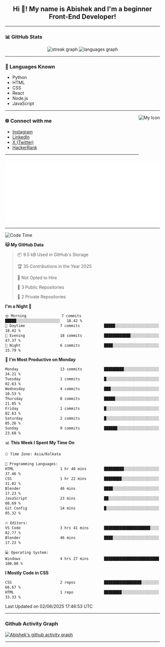 <h2 align="center">Hi 👋! My name is <b>Abishek</b> and I'm a beginner Front-End Developer!</h2>

---

### 📊 GitHub Stats

<div align="center">
  <img src="https://streak-stats.demolab.com?user=Abishek-Web-Co&locale=en&mode=daily&theme=dracula&hide_border=false&border_radius=5" height="150" alt="streak graph" />
  <img src="https://github-readme-stats.vercel.app/api/top-langs?username=Abishek-Web-Co&locale=en&hide_title=false&layout=compact&card_width=320&langs_count=5&theme=dracula&hide_border=false" height="150" alt="languages graph" />
</div>

---

### 🧠 Languages Known

- Python  
- HTML  
- CSS  
- React  
- Node.js  
- JavaScript  

---

<img align="right" height="150" src="https://abish-file.web.app/assets/favicon.png" alt="My Icon" />

### 🌐 Connect with me

- [Instagram](https://www.instagram.com/abishek.xe/)
- [LinkedIn](https://www.linkedin.com/in/abishek-m-xe54z/)
- [X (Twitter)](https://x.com/abishekm0613)
- [HackerRank](https://www.hackerrank.com/profile/abishekinterspa1)

---


<div align="center">
  <img height="200" src="pic.png" alt="Profile Picture" />
</div>

---

<!--START_SECTION:waka-->
![Code Time](http://img.shields.io/badge/Code%20Time-9%20hrs%2051%20mins-blue)

**🐱 My GitHub Data** 

> 📦 9.5 kB Used in GitHub's Storage 
 > 
> 🏆 35 Contributions in the Year 2025
 > 
> 🚫 Not Opted to Hire
 > 
> 📜 3 Public Repositories 
 > 
> 🔑 2 Private Repositories 
 > 
**I'm a Night 🦉** 

```text
🌞 Morning                7 commits           █████░░░░░░░░░░░░░░░░░░░░   18.42 % 
🌆 Daytime                7 commits           █████░░░░░░░░░░░░░░░░░░░░   18.42 % 
🌃 Evening                18 commits          ████████████░░░░░░░░░░░░░   47.37 % 
🌙 Night                  6 commits           ████░░░░░░░░░░░░░░░░░░░░░   15.79 % 
```
📅 **I'm Most Productive on Monday** 

```text
Monday                   13 commits          █████████░░░░░░░░░░░░░░░░   34.21 % 
Tuesday                  1 commits           █░░░░░░░░░░░░░░░░░░░░░░░░   02.63 % 
Wednesday                4 commits           ███░░░░░░░░░░░░░░░░░░░░░░   10.53 % 
Thursday                 8 commits           █████░░░░░░░░░░░░░░░░░░░░   21.05 % 
Friday                   1 commits           █░░░░░░░░░░░░░░░░░░░░░░░░   02.63 % 
Saturday                 2 commits           █░░░░░░░░░░░░░░░░░░░░░░░░   05.26 % 
Sunday                   9 commits           ██████░░░░░░░░░░░░░░░░░░░   23.68 % 
```


📊 **This Week I Spent My Time On** 

```text
🕑︎ Time Zone: Asia/Kolkata

💬 Programming Languages: 
HTML                     1 hr 40 mins        █████████░░░░░░░░░░░░░░░░   37.46 % 
CSS                      1 hr 22 mins        ████████░░░░░░░░░░░░░░░░░   31.02 % 
Blender                  46 mins             ████░░░░░░░░░░░░░░░░░░░░░   17.23 % 
JavaScript               23 mins             ██░░░░░░░░░░░░░░░░░░░░░░░   08.69 % 
Git Config               14 mins             █░░░░░░░░░░░░░░░░░░░░░░░░   05.32 % 

🔥 Editors: 
VS Code                  3 hrs 41 mins       █████████████████████░░░░   82.77 % 
Blender                  46 mins             ████░░░░░░░░░░░░░░░░░░░░░   17.23 % 

💻 Operating System: 
Windows                  4 hrs 27 mins       █████████████████████████   100.00 % 
```

**I Mostly Code in CSS** 

```text
CSS                      2 repos             █████████████████░░░░░░░░   66.67 % 
HTML                     1 repo              ████████░░░░░░░░░░░░░░░░░   33.33 % 
```




 Last Updated on 02/06/2025 17:46:53 UTC
<!--END_SECTION:waka-->

---

### Github Activity Graph

[![Abishek's github activity graph](https://github-readme-activity-graph.vercel.app/graph?username=Abishek-Web-Co&bg_color=0d1117&color=ffffff&line=9e4c98&point=9e4c9c&area=true&hide_border=true)](https://github.com/ashutosh00710/github-readme-activity-graph)

---

